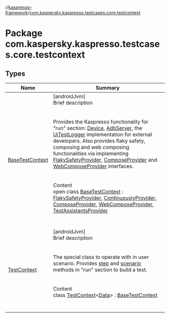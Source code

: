 //[kaspresso-framework](../index.md)/[com.kaspersky.kaspresso.testcases.core.testcontext](index.md)



# Package com.kaspersky.kaspresso.testcases.core.testcontext  


## Types  
  
|  Name|  Summary| 
|---|---|
| [BaseTestContext](-base-test-context/index.md)| [androidJvm]  <br>Brief description  <br><br><br>Provides the Kaspresso functionality for "run" section: [Device](../com.kaspersky.kaspresso.device/-device/index.md), [AdbServer](../com.kaspersky.kaspresso.device.server/-adb-server/index.md), the [UiTestLogger](../com.kaspersky.kaspresso.logger/-ui-test-logger/index.md) implementation for external developers. Also provides flaky safety, composing and web composing functionalities via implementing [FlakySafetyProvider](../com.kaspersky.kaspresso.flakysafety/-flaky-safety-provider/index.md), [ComposeProvider](../com.kaspersky.kaspresso.compose/-compose-provider/index.md) and [WebComposeProvider](../com.kaspersky.kaspresso.compose/-web-compose-provider/index.md) interfaces.<br><br>  <br>Content  <br>open class [BaseTestContext](-base-test-context/index.md) : [FlakySafetyProvider](../com.kaspersky.kaspresso.flakysafety/-flaky-safety-provider/index.md), [ContinuouslyProvider](../com.kaspersky.kaspresso.flakysafety/-continuously-provider/index.md), [ComposeProvider](../com.kaspersky.kaspresso.compose/-compose-provider/index.md), [WebComposeProvider](../com.kaspersky.kaspresso.compose/-web-compose-provider/index.md), [TestAssistantsProvider](../com.kaspersky.kaspresso.testcases.core.testassistants/-test-assistants-provider/index.md)  <br><br><br>
| [TestContext](-test-context/index.md)| [androidJvm]  <br>Brief description  <br><br><br>The special class to operate with in user scenario. Provides [step](-test-context/step.md) and [scenario](-test-context/scenario.md) methods in "run" section to build a test.<br><br>  <br>Content  <br>class [TestContext](-test-context/index.md)<[Data](-test-context/index.md)> : [BaseTestContext](-base-test-context/index.md)  <br><br><br>

